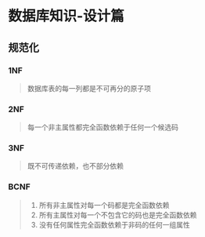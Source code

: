 # 数据库知识-设计篇

## 规范化

### 1NF

> 数据库表的每一列都是不可再分的原子项

### 2NF

> 每一个非主属性都完全函数依赖于任何一个候选码

### 3NF

> 既不可传递依赖，也不部分依赖

### BCNF

> 1. 所有非主属性对每一个码都是完全函数依赖
> 2. 所有主属性对每一个不包含它的码也是完全函数依赖
> 3. 没有任何属性完全函数依赖于非码的任何一组属性

